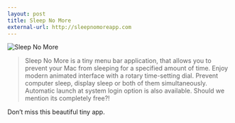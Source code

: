 ```yaml
---
layout: post
title: Sleep No More
external-url: http://sleepnomoreapp.com
---
```

![Sleep No More](http://images.sayzlim.net/2013/01/sleep_no_more.jpg "Sleep No More")

> Sleep No More is a tiny menu bar application, that allows you to prevent your Mac from sleeping for a specified amount of time. Enjoy modern animated interface with a rotary time-setting dial. Prevent computer sleep, display sleep or both of them simultaneously. Automatic launch at system login option is also available. Should we mention its completely free?!

Don’t miss this beautiful tiny app.
